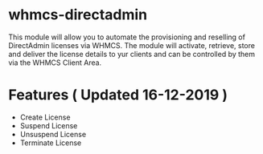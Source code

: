 # whmcs-directadmin
This module will allow you to automate the provisioning and reselling of DirectAdmin licenses via WHMCS. The module will activate, retrieve, store and deliver the license details to yur clients and can be controlled by them via the WHMCS Client Area.

# Features ( Updated 16-12-2019 )
* Create License
* Suspend License
* Unsuspend License
* Terminate License
